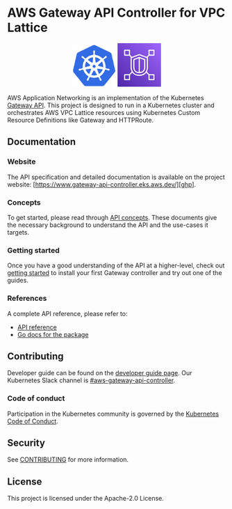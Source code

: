 # AWS Gateway API Controller for VPC Lattice

<p align="center">
    <img src="docs/images/kubernetes_icon.svg" alt="Kubernetes logo" width="100" /> 
    <img src="docs/images/controller.png" alt="AWS Load Balancer logo" width="100" />
</p>

AWS Application Networking is an implementation of the Kubernetes [Gateway API](https://gateway-api.sigs.k8s.io/). This project is designed to run in a Kubernetes cluster and orchestrates AWS VPC Lattice resources using Kubernetes Custom Resource Definitions like Gateway and HTTPRoute.

## Documentation

### Website

The API specification and detailed documentation is available on the project
website: [https://www.gateway-api-controller.eks.aws.dev/][ghp].

### Concepts

To get started, please read through [API concepts][concepts]. These documents give the necessary background to understand the API and the use-cases it targets.

### Getting started

Once you have a good understanding of the API at a higher-level, check out
[getting started][getting-started] to install your first Gateway controller and try out
one of the guides.

### References

A complete API reference, please refer to:

- [API reference][spec]
- [Go docs for the package][godoc]

## Contributing

Developer guide can be found on the [developer guide page][dev].
Our Kubernetes Slack channel is [#aws-gateway-api-controller][slack].

### Code of conduct

Participation in the Kubernetes community is governed by the
[Kubernetes Code of Conduct](code-of-conduct.md).

## Security

See [CONTRIBUTING](CONTRIBUTING.md#security-issue-notifications) for more information.

## License

This project is licensed under the Apache-2.0 License.

[ghp]: https://www.gateway-api-controller.eks.aws.dev/
[dev]: https://www.gateway-api-controller.eks.aws.dev/contributing/developer/
[slack]: https://kubernetes.slack.com/messages/aws-gateway-api-controller
[getting-started]: https://www.gateway-api-controller.eks.aws.dev/guides/getstarted/
[spec]: https://www.gateway-api-controller.eks.aws.dev/api-reference/
[concepts]: https://www.gateway-api-controller.eks.aws.dev/concepts/
[gh_release]: https://github.com/aws/aws-application-networking-k8s/releases/tag/v1.0.3
[godoc]: https://www.gateway-api-controller.eks.aws.dev/
